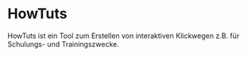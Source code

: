 # HowTuts
HowTuts ist ein Tool zum Erstellen von interaktiven Klickwegen z.B. für Schulungs- und Trainingszwecke.
